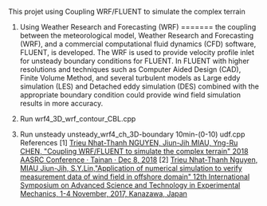 This projet using Coupling WRF/FLUENT to simulate the complex terrain

1. Using Weather Research and Forecasting (WRF)
=======
the coupling between the meteorological model, Weather Research and Forecasting (WRF), and a
commercial computational fluid dynamics (CFD) software, FLUENT, is developed. 
The WRF is used to provide velocity profile inlet for unsteady boundary conditions for FLUENT. 
In FLUENT with higher resolutions and techniques such as Computer Aided Design (CAD), Finite Volume Method, and
several turbulent models as Large eddy simulation (LES) and Detached eddy simulation (DES) combined with the appropriate boundary condition
could provide wind field simulation results in more accuracy.
1. Run wrf4_3D_wrf_contour_CBL.cpp

2. Run unsteady unsteady_wrf4_ch_3D-boundary 10min-(0-10) udf.cpp
References
[1] [Trieu Nhat-Thanh NGUYEN, Jiun-Jih MIAU, Yng-Ru CHEN, "Coupling WRF/FLUENT to simulate the complex terrain" 2018 AASRC Conference · Tainan · Dec 8, 2018](https://drive.google.com/file/d/1SAY42wGYLURPYZRgFv9WgAZ3PBjTuARZ/view?usp=sharing)
[2] [Trieu Nhat-Thanh Nguyen, MIAU Jiun-Jih, S.Y.Lin,"Application of numerical simulation to verify measurement data of wind field in offshore domain"
12th International Symposium on Advanced Science and Technology in Experimental Mechanics, 1-4 November, 2017, Kanazawa, Japan](https://drive.google.com/file/d/1WWlXbe0GVR_II1cRplhunu_vwX2RlO85/view?usp=sharing)
